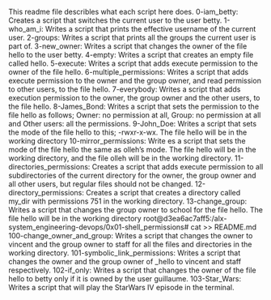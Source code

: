 This readme file describles what each script here does.
0-iam_betty: Creates a script that switches the current user to the user betty.
1-who_am_i: Writes a script that prints the effective username of the current user.
2-groups: Writes a script that prints all the groups the current user is part of.
3-new_owner: Writes a script that changes the owner of the file hello to the user betty.
4-empty: Writes a script that creates an empty file called hello.
5-execute: Writes a script that adds execute permission to the owner of the file hello.
6-multiple_permissions: Writes a script that adds execute permission to the owner and the group owner, and read permission to other users, to the file hello.
7-everybody: Writes a script that adds execution permission to the owner, the group owner and the other users, to the file hello.
8-James_Bond: Writes a script that sets the permission to the file hello as follows; Owner: no permission at all, Group: no permission at all and Other users: all the permissions.
9-John_Doe: Writes a script that sets the mode of the file hello to this; -rwxr-x-wx. The file hello will be in the working directory
10-mirror_permissions: Write es a script that sets the mode of the file hello the same as olleh’s mode. The file hello will be in the working directory, and the file olleh will be in the working directory.
11-directories_permissions: Creates a script that adds execute permission to all subdirectories of the current directory for the owner, the group owner and all other users, but regular files should not be changed.
12-directory_permissions: Creates a script that creates a directory called my_dir with permissions 751 in the working directory.
13-change_group: Writes a script that changes the group owner to school for the file hello. The file hello will be in the working directory
root@d3ea6ac7aff5:/alx-system_engineering-devops/0x01-shell_permissions# cat >> README.md
100-change_owner_and_group: Writes a script that changes the owner to vincent and the group owner to staff for all the files and directories in the working directory.
101-symbolic_link_permissions: Writes a script that changes the owner and the group owner of _hello to vincent and staff respectively.
102-if_only: Writes a script that changes the owner of the file hello to betty only if it is owned by the user guillaume.
103-Star_Wars: Writes a script that will play the StarWars IV episode in the terminal.
